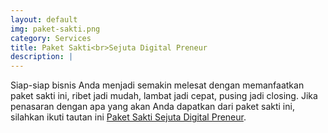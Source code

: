 ```yaml
---
layout: default
img: paket-sakti.png
category: Services
title: Paket Sakti<br>Sejuta Digital Preneur
description: |
---
```

  Siap-siap bisnis Anda menjadi semakin melesat dengan memanfaatkan paket sakti ini, ribet jadi mudah, lambat jadi cepat, pusing jadi closing. Jika penasaran dengan apa yang akan Anda dapatkan dari paket sakti ini, silahkan ikuti tautan ini [Paket Sakti Sejuta Digital Preneur](http://sejutaproduk.com/adminpreneur/paket-sakti).
